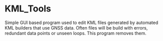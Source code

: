 # KML_Tools
Simple GUI based program used to edit KML files generated by automated KML builders that use GNSS data. Often files will be build with errors, redundant data points or unseen loops. This program removes them. 
